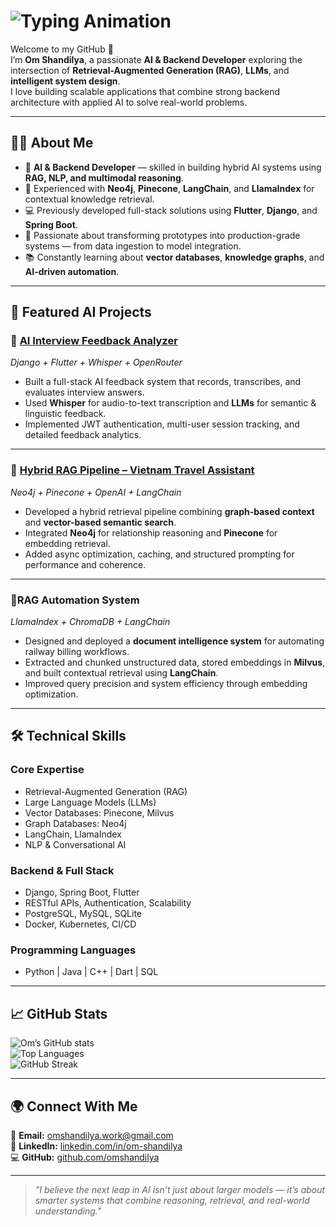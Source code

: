 # ![Typing Animation](https://readme-typing-svg.demolab.com?font=Fira+Code&weight=500&size=32&pause=300&color=00FF00&width=435&lines=Hi%2C+there...;I'm+Om+Shandilya.;Welcome+to+my+GitHub+profile!)

Welcome to my GitHub 👋  
I’m **Om Shandilya**, a passionate **AI & Backend Developer** exploring the intersection of **Retrieval-Augmented Generation (RAG)**, **LLMs**, and **intelligent system design**.  
I love building scalable applications that combine strong backend architecture with applied AI to solve real-world problems.

---

## 👨‍💻 About Me  
- 🤖 **AI & Backend Developer** — skilled in building hybrid AI systems using **RAG, NLP, and multimodal reasoning**.  
- 🧠 Experienced with **Neo4j**, **Pinecone**, **LangChain**, and **LlamaIndex** for contextual knowledge retrieval.  
- 💻 Previously developed full-stack solutions using **Flutter**, **Django**, and **Spring Boot**.  
- 🚀 Passionate about transforming prototypes into production-grade systems — from data ingestion to model integration.  
- 📚 Constantly learning about **vector databases**, **knowledge graphs**, and **AI-driven automation**.  

---

## 🧠 Featured AI Projects  

### 🔹 [AI Interview Feedback Analyzer](https://github.com/omshandilya/interview-feedback-ai)  
*Django + Flutter + Whisper + OpenRouter*  
- Built a full-stack AI feedback system that records, transcribes, and evaluates interview answers.  
- Used **Whisper** for audio-to-text transcription and **LLMs** for semantic & linguistic feedback.  
- Implemented JWT authentication, multi-user session tracking, and detailed feedback analytics.  

---

### 🔹 [Hybrid RAG Pipeline – Vietnam Travel Assistant](https://github.com/omshandilya/vietnam-travel-rag)  
*Neo4j + Pinecone + OpenAI + LangChain*  
- Developed a hybrid retrieval pipeline combining **graph-based context** and **vector-based semantic search**.  
- Integrated **Neo4j** for relationship reasoning and **Pinecone** for embedding retrieval.  
- Added async optimization, caching, and structured prompting for performance and coherence.  

---

### 🔹RAG Automation System  
*LlamaIndex + ChromaDB + LangChain*  
- Designed and deployed a **document intelligence system** for automating railway billing workflows.  
- Extracted and chunked unstructured data, stored embeddings in **Milvus**, and built contextual retrieval using **LangChain**.  
- Improved query precision and system efficiency through embedding optimization.  

---

## 🛠️ Technical Skills  

### **Core Expertise**
- Retrieval-Augmented Generation (RAG)  
- Large Language Models (LLMs)  
- Vector Databases: Pinecone, Milvus  
- Graph Databases: Neo4j  
- LangChain, LlamaIndex  
- NLP & Conversational AI  

### **Backend & Full Stack**
- Django, Spring Boot, Flutter  
- RESTful APIs, Authentication, Scalability  
- PostgreSQL, MySQL, SQLite  
- Docker, Kubernetes, CI/CD  

### **Programming Languages**
- Python | Java | C++ | Dart | SQL  

---

## 📈 GitHub Stats  

![Om’s GitHub stats](https://github-readme-stats.vercel.app/api?username=OmShandilya&show_icons=true&theme=radical&count_private=true&include_all_commits=true)  
![Top Languages](https://github-readme-stats.vercel.app/api/top-langs/?username=OmShandilya&layout=compact&theme=radical)  
![GitHub Streak](https://github-readme-streak-stats.herokuapp.com/?user=OmShandilya&theme=radical)

---

## 🌍 Connect With Me  

📧 **Email:** [omshandilya.work@gmail.com](mailto:omshandilya.work@gmail.com)  
💼 **LinkedIn:** [linkedin.com/in/om-shandilya](https://www.linkedin.com/in/om-shandilya/)  
💻 **GitHub:** [github.com/omshandilya](https://github.com/omshandilya)  

---

> *"I believe the next leap in AI isn’t just about larger models — it’s about smarter systems that combine reasoning, retrieval, and real-world understanding."*  

